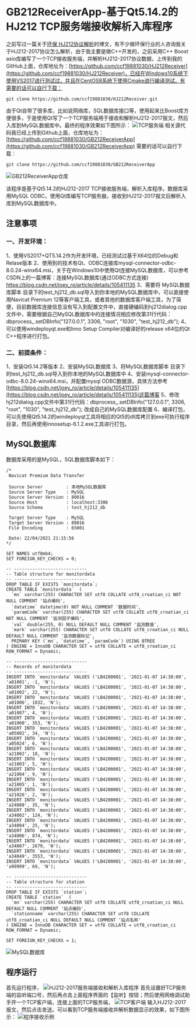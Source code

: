 # GB212ReceiverApp-基于Qt5.14.2的HJ212 TCP服务端接收解析入库程序
   之前写过一篇关于[环保 HJ212协议解析](https://ccf19881030.blog.csdn.net/article/details/108621406)的博文，有不少做环保行业的人咨询我关于HJ212-2017协议怎么解析，由于我主要是做C++开发的，之前采用C++ Boost asio库编写了一个TCP接收服务端，并解析HJ212-2017协议数据，上传到我的GitHub上面，仓库地址为：[https://github.com/ccf19881030/HJ212Receiver](https://github.com/ccf19881030/HJ212Receiver)，已经在Windows10系统下使用VS2017进行测试过，并且在CentOS8系统下使用Cmake进行编译测试。有需要的话可以自行下载：
```
git clone https://github.com/ccf19881030/HJ212Receiver.git
```

由于Qt自带了很多库，比如说网络库，SQL数据库接口等，使用起来比Boost库方便很多，于是使用Qt写了一个TCP服务端用于接收和解析HJ212-2017报文，然后入库到MySQL数据库中。最终的程序效果如下图所示：
![TCP服务端](https://img-blog.csdnimg.cn/20210429192423887.png?x-oss-process=image/watermark,type_ZmFuZ3poZW5naGVpdGk,shadow_10,text_aHR0cHM6Ly9ibG9nLmNzZG4ubmV0L2NjZjE5ODgxMDMw,size_16,color_FFFFFF,t_70)
相关源代码我已经上传到Github上面，仓库地址为：[https://github.com/ccf19881030/GB212ReceiverApp](https://github.com/ccf19881030/GB212ReceiverApp)
需要的话可以自行下载：
```
git clone https://github.com/ccf19881030/GB212ReceiverApp
```
![GB212ReceiverApp仓库](https://img-blog.csdnimg.cn/20210429194341729.png?x-oss-process=image/watermark,type_ZmFuZ3poZW5naGVpdGk,shadow_10,text_aHR0cHM6Ly9ibG9nLmNzZG4ubmV0L2NjZjE5ODgxMDMw,size_16,color_FFFFFF,t_70)

该程序是基于Qt5.14.2的HJ212-2017 TCP接收服务端，解析入库程序。数据库采用MySQL ODBC，使用Qt库编写TCP服务器，接收到HJ212-2017报文后解析入库到MySQL数据库中。

## 注意事项
### 一、开发环境：
1、使用VS2017+QT5.14.2作为开发环境，已经测试过基于X64位的Debug和Relase版本
2、使用到的技术有Qt、ODBC连接库mysql-connector-odbc-8.0.24-winx64.msi，关于在Windows10中使用Qt连接MySQL数据库，可以参考CSDN上的一篇博客：连接MySQL数据库(通过ODBC方式连接)
https://blog.csdn.net/joey_ro/article/details/105411135
3、需要将 MySQL数据库脚本 目录下的test_hj212_db.sql导入到你本地的MySQL数据库中，可以直接使用Navicat Premium 12等客户端工具，或者其他的数据库客户端工具，为了简便，目前数据库连接信息没有写入到配置文件中，直接硬编码到hj212dialog.cpp文件中，需要根据自己MySQL数据库中的连接情况相应修改第31行代码：dbprocess_.setDBInfo("127.0.0.1", 3306, "root", "1030", "test_hj212_db");
4、可以使用windeployqt.exe和Inno Setup Compiler对编译好的release x64位的Qt C++程序进行打包。


### 二、前提条件：
1、安装Qt5.14.2等版本
2、安装MySQL数据库
3、将MySQL数据库脚本 目录下的test_hj212_db.sql导入到你本地的MySQL数据库中
4、安装mysql-connector-odbc-8.0.24-winx64.msi，并配置mysql ODBC数据源，具体方法参考[https://blog.csdn.net/joey_ro/article/details/105411135](https://blog.csdn.net/joey_ro/article/details/105411135)这篇博客
5、修改hj212dialog.cpp文件中第31行代码：dbprocess_.setDBInfo("127.0.0.1", 3306, "root", "1030", "test_hj212_db");
改成自己的MySQL数据库配置
6、编译打包，可以先使用Qt5.14.2的windeployqt工具将相应的Qt5的dll库拷贝到exe可执行程序目录，然后再使用innosetup-6.1.2.exe工具进行打包。


## MySQL数据库
数据库采用的是MySQL，SQL数据库脚本如下：
```
/*
 Navicat Premium Data Transfer

 Source Server         : 本地MySQL数据库
 Source Server Type    : MySQL
 Source Server Version : 80016
 Source Host           : localhost:3306
 Source Schema         : test_hj212_db

 Target Server Type    : MySQL
 Target Server Version : 80016
 File Encoding         : 65001

 Date: 22/04/2021 21:15:56
*/

SET NAMES utf8mb4;
SET FOREIGN_KEY_CHECKS = 0;

-- ----------------------------
-- Table structure for monitordata
-- ----------------------------
DROP TABLE IF EXISTS `monitordata`;
CREATE TABLE `monitordata`  (
  `mn` varchar(255) CHARACTER SET utf8 COLLATE utf8_croatian_ci NOT NULL COMMENT '站点编码',
  `datatime` datetime(0) NOT NULL COMMENT '数据时间',
  `paramCode` varchar(255) CHARACTER SET utf8 COLLATE utf8_croatian_ci NOT NULL COMMENT '监测因子编码',
  `val` double(255, 0) NULL DEFAULT NULL COMMENT '监测数值',
  `mark` varchar(255) CHARACTER SET utf8 COLLATE utf8_croatian_ci NULL DEFAULT NULL COMMENT '监测数据标记',
  PRIMARY KEY (`mn`, `datatime`, `paramCode`) USING BTREE
) ENGINE = InnoDB CHARACTER SET = utf8 COLLATE = utf8_croatian_ci ROW_FORMAT = Dynamic;

-- ----------------------------
-- Records of monitordata
-- ----------------------------
INSERT INTO `monitordata` VALUES ('LB4200001', '2021-01-07 14:38:00', 'a01001', -1, 'N');
INSERT INTO `monitordata` VALUES ('LB4200001', '2021-01-07 14:38:00', 'a01002', 22, 'N');
INSERT INTO `monitordata` VALUES ('LB4200001', '2021-01-07 14:38:00', 'a01006', 1032, 'N');
INSERT INTO `monitordata` VALUES ('LB4200001', '2021-01-07 14:38:00', 'a01007', 4, 'N');
INSERT INTO `monitordata` VALUES ('LB4200001', '2021-01-07 14:38:00', 'a01008', 353, 'N');
INSERT INTO `monitordata` VALUES ('LB4200001', '2021-01-07 14:38:00', 'a05002', 34, 'N');
INSERT INTO `monitordata` VALUES ('LB4200001', '2021-01-07 14:38:00', 'a05024', 6, 'N');
INSERT INTO `monitordata` VALUES ('LB4200001', '2021-01-07 14:38:00', 'a21002', 18, 'N');
INSERT INTO `monitordata` VALUES ('LB4200001', '2021-01-07 14:38:00', 'a21003', 5, 'N');
INSERT INTO `monitordata` VALUES ('LB4200001', '2021-01-07 14:38:00', 'a21004', 9, 'N');
INSERT INTO `monitordata` VALUES ('LB4200001', '2021-01-07 14:38:00', 'a21005', 1, 'N');
INSERT INTO `monitordata` VALUES ('LB4200001', '2021-01-07 14:38:00', 'a21026', 2, 'N');
INSERT INTO `monitordata` VALUES ('LB4200001', '2021-01-07 14:38:00', 'a24088', 35, 'N');
INSERT INTO `monitordata` VALUES ('LB4200001', '2021-01-07 14:38:00', 'a34002', 124, 'N');
INSERT INTO `monitordata` VALUES ('LB4200001', '2021-01-07 14:38:00', 'a34004', 25, 'N');
INSERT INTO `monitordata` VALUES ('LB4200001', '2021-01-07 14:38:00', 'a34006', 874, 'N');
INSERT INTO `monitordata` VALUES ('LB4200001', '2021-01-07 14:38:00', 'a34007', 2679, 'N');
INSERT INTO `monitordata` VALUES ('LB4200001', '2021-01-07 14:38:00', 'a34049', 3553, 'N');
INSERT INTO `monitordata` VALUES ('LB4200001', '2021-01-07 14:38:00', 'a99999', 69, 'N');

-- ----------------------------
-- Table structure for station
-- ----------------------------
DROP TABLE IF EXISTS `station`;
CREATE TABLE `station`  (
  `mn` varchar(255) CHARACTER SET utf8 COLLATE utf8_croatian_ci NULL DEFAULT NULL COMMENT '站点编码',
  `stationname` varchar(255) CHARACTER SET utf8 COLLATE utf8_croatian_ci NULL DEFAULT NULL COMMENT '站点名称'
) ENGINE = InnoDB CHARACTER SET = utf8 COLLATE = utf8_croatian_ci ROW_FORMAT = Dynamic;

SET FOREIGN_KEY_CHECKS = 1;
```
![MySQL数据库](https://img-blog.csdnimg.cn/2021042919595653.png?x-oss-process=image/watermark,type_ZmFuZ3poZW5naGVpdGk,shadow_10,text_aHR0cHM6Ly9ibG9nLmNzZG4ubmV0L2NjZjE5ODgxMDMw,size_16,color_FFFFFF,t_70)
## 程序运行
首先运行程序，
![HJ212-2017服务端接收和解析入库程序](https://img-blog.csdnimg.cn/20210429200916568.png?x-oss-process=image/watermark,type_ZmFuZ3poZW5naGVpdGk,shadow_10,text_aHR0cHM6Ly9ibG9nLmNzZG4ubmV0L2NjZjE5ODgxMDMw,size_16,color_FFFFFF,t_70)
首先设置好TCP服务端的监听端口号，然后再点击上面程序界面的【监听】按钮；然后使用网络调试助手开一个TCP客户端，连接上面的TCP服务端，
![TCP客户端](https://img-blog.csdnimg.cn/20210429201122926.png?x-oss-process=image/watermark,type_ZmFuZ3poZW5naGVpdGk,shadow_10,text_aHR0cHM6Ly9ibG9nLmNzZG4ubmV0L2NjZjE5ODgxMDMw,size_16,color_FFFFFF,t_70)
输入HJ212-2017报文，然后点击发送。可以看到TCP服务端接收并解析数据显示的效果，如下图所示：
![程序接收示例](https://img-blog.csdnimg.cn/20210429201239311.png?x-oss-process=image/watermark,type_ZmFuZ3poZW5naGVpdGk,shadow_10,text_aHR0cHM6Ly9ibG9nLmNzZG4ubmV0L2NjZjE5ODgxMDMw,size_16,color_FFFFFF,t_70)
